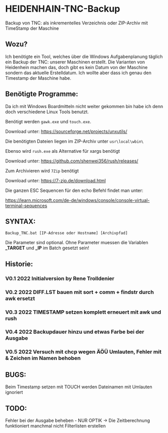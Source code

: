 # HEIDENHAIN-TNC-Backup
Backup von TNC: als inkrementelles Verzeichnis oder ZIP-Archiv mit TimeStamp der Maschine
## Wozu?
Ich benötigte ein Tool, welches über die Windows Aufgabenplanung täglich ein Backup der TNC: unserer Maschinen erstellt.
Die Varianten von Heidenhein machen das, doch gibt es kein Datum von der Maschine sondern das aktuelle Erstelldatum.
Ich wollte aber dass ich genau den Timestamp der Maschine habe.
## Benötigte Programme:
Da ich mit Windows Boardmitteln nicht weiter gekommen bin habe ich denn doch verschiedene Linux Tools benutzt.

Benötigt werden `gawk.exe` und `touch.exe`.

Download unter: https://sourceforge.net/projects/unxutils/

Die benötigten Dateien liegen im ZIP-Archiv unter `usr\local\wbin\`

Ebenso wird `rush.exe` als Alternative für xargs benötigt

Download unter: https://github.com/shenwei356/rush/releases/

Zum Archivieren  wird `7Zip` benötigt

Download unter: https://7-zip.de/download.html

Die ganzen ESC Sequencen für den echo Befehl findet man unter:

https://learn.microsoft.com/de-de/windows/console/console-virtual-terminal-sequences

## SYNTAX:
```
Backup_TNC.bat [IP-Adresse oder Hostname] [Archivpfad]
```
Die Parameter sind optional. Ohne Parameter muessen die Variablen
**_TARGET** und **_IP** im Batch gesetzt sein!

## Historie:
### V0.1 2022 Initialversion by Rene Trolldenier
### V0.2 2022 DIFF.LST bauen mit sort + comm + findstr durch awk ersetzt
### V0.3 2022 TIMESTAMP setzen komplett erneuert mit awk und rush
### V0.4 2022 Backupdauer hinzu und etwas Farbe bei der Ausgabe
### V0.5 2022 Versuch mit chcp wegen ÄÖÜ Umlauten,  Fehler mit & Zeichen im Namen behoben

## BUGS:
Beim Timestamp setzen mit TOUCH werden Dateinamen mit Umlauten ignoriert

## TODO:
Fehler bei der Ausgabe beheben - NUR OPTIK -> Die Zeitberechnung funktioniert manchmal nicht
Filterlisten erstellen
